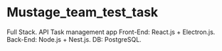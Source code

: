 # Mustage_team_test_task
Full Stack. API Task management app  Front-End: React.js + Electron.js.  Back-End: Node.js + Nest.js.  DB: PostgreSQL.
